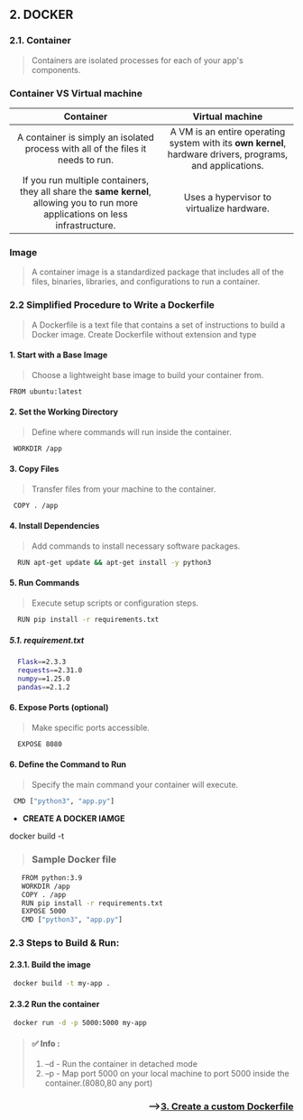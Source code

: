 ## 2. <b>DOCKER</b>
 
### 2.1. Container
 > Containers are isolated processes for each of your app's components. 
### Container VS Virtual machine

|   Container   |   Virtual machine   |
|:-----:|:-----:|
|   A container is simply an isolated process with all of the files it needs to run.  |   A VM is an entire operating system with its <b>own kernel</b>, hardware drivers, programs, and applications.   |
|   If you run multiple containers, they all share the <b>same kernel</b>, allowing you to run more applications on less infrastructure.   |   Uses a hypervisor to virtualize hardware.   |

### Image
   > A container image is a standardized package that includes all of the files, binaries, libraries, and configurations to run a container.

### 2.2 Simplified Procedure to Write a Dockerfile

  > A Dockerfile is a text file that contains a set of instructions to build a Docker image.
  > Create Dockerfile without  extension and type

#### 1. Start with a Base Image
   > Choose a lightweight base image to build your container from.
   ```bash
   FROM ubuntu:latest
 ```
#### 2. Set the Working Directory
> Define where commands will run inside the container.
  ```bash
   WORKDIR /app 
 ```
#### 3. Copy Files
> Transfer files from your machine to the container.
 ```bash
  COPY . /app
 ```
#### 4. Install Dependencies
> Add commands to install necessary software packages.
```bash
  RUN apt-get update && apt-get install -y python3
 ```
#### 5. Run Commands
> Execute setup scripts or configuration steps.
```bash
  RUN pip install -r requirements.txt
 ```
##### 5.1. requirement.txt
```bash
  Flask==2.3.3
  requests==2.31.0
  numpy==1.25.0
  pandas==2.1.2
 ```
#### 6. Expose Ports (optional)
> Make specific ports accessible.
```bash
  EXPOSE 8080
 ```
#### 6. Define the Command to Run
> Specify the main command your container will execute.
```bash
 CMD ["python3", "app.py"]
 ```
- **CREATE  A DOCKER IAMGE**

docker build -t <name to your image>

> ### Sample Docker file
```bash
   FROM python:3.9
   WORKDIR /app
   COPY . /app
   RUN pip install -r requirements.txt
   EXPOSE 5000
   CMD ["python3", "app.py"]
 ```

### 2.3 Steps to Build & Run:
#### 2.3.1. Build the image
```bash
 docker build -t my-app .
 ```
#### 2.3.2 Run the container
```bash
 docker run -d -p 5000:5000 my-app
 ```
> #### ✅ Info :
   > 1. –d  - Run the container in detached mode
   > 2. –p - Map port 5000 on your local machine to port 5000 inside the container.(8080,80 any port)

<div align="right">
 
###  -->[3. Create a custom Dockerfile](https://github.com/Sruthi-22012002/DevOps-Azure/tree/main/Docker/create-custom-nginx)

</div>


